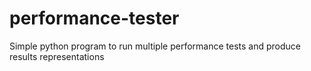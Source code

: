 # performance-tester
Simple python program to run multiple performance tests and produce results representations
